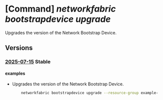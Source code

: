 # [Command] _networkfabric bootstrapdevice upgrade_

Upgrades the version of the Network Bootstrap Device.

## Versions

### [2025-07-15](/Resources/mgmt-plane/L3N1YnNjcmlwdGlvbnMve30vcmVzb3VyY2Vncm91cHMve30vcHJvdmlkZXJzL21pY3Jvc29mdC5tYW5hZ2VkbmV0d29ya2ZhYnJpYy9uZXR3b3JrYm9vdHN0cmFwZGV2aWNlcy97fS91cGdyYWRl/2025-07-15.xml) **Stable**

<!-- mgmt-plane /subscriptions/{}/resourcegroups/{}/providers/microsoft.managednetworkfabric/networkbootstrapdevices/{}/upgrade 2025-07-15 -->

#### examples

- Upgrades the version of the Network Bootstrap Device.
    ```bash
        networkfabric bootstrapdevice upgrade --resource-group example-rg --resource-name example-device --version 1.0
    ```
